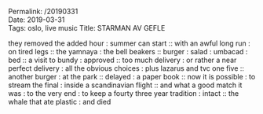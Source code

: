 Permalink: /20190331  
Date: 2019-03-31  
Tags: oslo, live music
Title: STARMAN AV GEFLE
  
they removed the added hour : summer can start :: with an awful long run : on tired legs :: the yamnaya : the bell beakers :: burger : salad : umbacad : bed :: a visit to bundy : approved :: too much delivery : or rather a near perfect delivery : all the obvious choices : plus lazarus and tvc one five :: another burger : at the park :: delayed : a paper book :: now it is possible : to stream the final : inside a scandinavian flight :: and what a good match it was : to the very end : to keep a fourty three year tradition : intact :: the whale that ate plastic : and died
